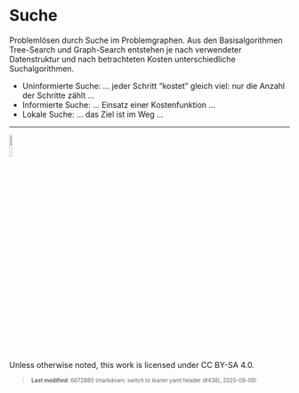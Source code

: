 # Suche

Problemlösen durch Suche im Problemgraphen. Aus den Basisalgorithmen
Tree-Search und Graph-Search entstehen je nach verwendeter Datenstruktur
und nach betrachteten Kosten unterschiedliche Suchalgorithmen.

- Uninformierte Suche: … jeder Schritt “kostet” gleich viel: nur die
  Anzahl der Schritte zählt …
- Informierte Suche: … Einsatz einer Kostenfunktion …
- Lokale Suche: … das Ziel ist im Weg …

------------------------------------------------------------------------

<img src="https://licensebuttons.net/l/by-sa/4.0/88x31.png" width="10%">

Unless otherwise noted, this work is licensed under CC BY-SA 4.0.

<blockquote><p><sup><sub><strong>Last modified:</strong> 6672880 (markdown: switch to leaner yaml header (#438), 2025-08-09)<br></sub></sup></p></blockquote>
